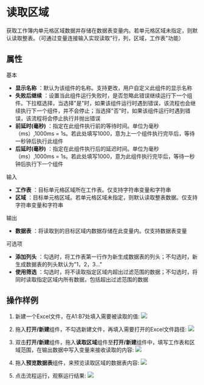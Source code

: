# 读取区域

获取工作簿内单元格区域数据并存储在数据表变量内。若单元格区域未指定，则默认读取整表。（可通过变量连接输入实现读取&quot;行，列，区域，工作表&quot;功能）

## 属性
基本
- **显示名称** ：默认为该组件的名称。支持更改，用户自定义此组件的显示名称
- **失败后继续** ：设置当此组件运行失败时，是否忽略此错误继续运行下一个组件。下拉框选择，当选择"是"时，如果该组件运行时遇到错误，该流程也会继续执行下一个组件，并不会停止；当选择"否"时，如果该组件运行时遇到错误，该流程将会停止执行并抛出错误
- **前延时(毫秒)** ：指定在此组件执行前的等待时间。单位为毫秒（ms）,1000ms = 1s。若此处填写1000，意为上一个组件执行完毕后，等待一秒钟后执行此组件
- **后延时(毫秒)** ：指定在此组件执行后的延迟时间。单位为毫秒（ms）,1000ms = 1s。若此处填写1000，意为此组件执行完毕后，等待一秒钟后执行下一个组件


输入

- **工作表** ：目标单元格区域所在工作表。仅支持字符串变量和字符串
- **区域** ：目标单元格区域。若单元格区域未指定，则默认读取整表数据。仅支持字符串变量和字符串

输出

- **数据表** ：将读取到的目标区域内数据存储在此变量内。仅支持数据表变量

可选项

- **添加列头** ：勾选时，将工作表第一行作为新生成数据表的列头；不勾选时，新生成数据表的列头默认为&quot;1，2，3…&quot;
- **使用筛选** ：勾选时，将不读取指定区域内超出过滤范围的数据；不勾选时，将同时读取指定区域内所有数据，包括超出过滤范围的数据


## 操作样例
1. 新建一个Excel文件，在A1:B7处填入需要被读取的值:
![](https://docimages.blob.core.chinacloudapi.cn/images/Activities/wps9.png)

2. 拖入**打开/新建**组件，不勾选新建文件，再填入需要打开的Excel文件路径:
![](https://docimages.blob.core.chinacloudapi.cn/images/Activities/wps5.png)

3. 双击**打开/新建**组件，拖入**读取区域**组件至**打开/新建**组件中，填写工作表和区域范围，在输出数据中写入变量来接收读取的内容:
![](https://docimages.blob.core.chinacloudapi.cn/images/Activities/wps10.png)

4. 拖入**预览数据表**组件，来预览读取区域的数据表内容:
![](https://docimages.blob.core.chinacloudapi.cn/images/Activities/wps11.png)

5. 点击流程运行，观察运行结果:
![](https://docimages.blob.core.chinacloudapi.cn/images/Activities/wps12.png)
